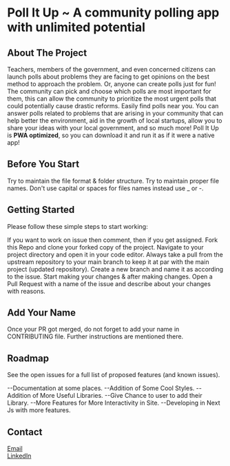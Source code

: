 # Poll It Up ~ A community polling app with unlimited potential

## About The Project
Teachers, members of the government, and even concerned citizens can launch polls about problems they are facing to get opinions on the best method to approach the problem. Or, anyone can create polls just for fun!
The community can pick and choose which polls are most important for them, this can allow the community to prioritize the most urgent polls that could potentially cause drastic reforms.
Easily find polls near you. You can answer polls related to problems that are arising in your community that can help better the environment, aid in the growth of local startups, allow you to share your ideas with your local government, and so much more!
Poll It Up is **PWA optimized**, so you can download it and run it as if it were a native app!

## Before You Start
Try to maintain the file format & folder structure.
Try to maintain proper file names.
Don't use capital or spaces for files names instead use _ or -.

## Getting Started
Please follow these simple steps to start working:

If you want to work on issue then comment, then if you get assigned.
Fork this Repo and clone your forked copy of the project.
Navigate to your project directory and open it in your code editor.
Always take a pull from the upstream repository to your main branch to keep it at par with the main project (updated repository).
Create a new branch and name it as according to the issue.
Start making your changes & after making changes.
Open a Pull Request with a name of the issue and describe about your changes with reasons.

## Add Your Name
Once your PR got merged, do not forget to add your name in CONTRIBUTING file. Further instructions are mentioned there.

## Roadmap
See the open issues for a full list of proposed features (and known issues).

 --Documentation at some places.
 --Addition of Some Cool Styles.
 --Addition of More Useful Libraries.
 --Give Chance to user to add their Library.
 --More Features for More Interactivity in Site.
 --Developing in Next Js with more features.
## Contact
<!-- [Agamjot Singh ](https://github.com/agamjotsingh18)<br> -->
<a href="mailto:agamjotsingh1801@gmail.com">Email</a><br>
<a href="https://www.linkedin.com/in/agamjot-singh/" target="_blank">LinkedIn 
</a>
